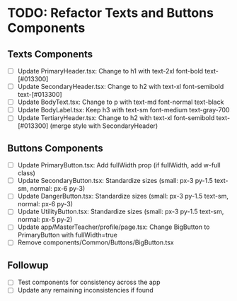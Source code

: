 # TODO: Refactor Texts and Buttons Components

## Texts Components
- [ ] Update PrimaryHeader.tsx: Change to h1 with text-2xl font-bold text-[#013300]
- [ ] Update SecondaryHeader.tsx: Change to h2 with text-xl font-semibold text-[#013300]
- [ ] Update BodyText.tsx: Change to p with text-md font-normal text-black
- [ ] Update BodyLabel.tsx: Keep h3 with text-sm font-medium text-gray-700
- [ ] Update TertiaryHeader.tsx: Change to h2 with text-xl font-semibold text-[#013300] (merge style with SecondaryHeader)

## Buttons Components
- [ ] Update PrimaryButton.tsx: Add fullWidth prop (if fullWidth, add w-full class)
- [ ] Update SecondaryButton.tsx: Standardize sizes (small: px-3 py-1.5 text-sm, normal: px-6 py-3)
- [ ] Update DangerButton.tsx: Standardize sizes (small: px-3 py-1.5 text-sm, normal: px-6 py-3)
- [ ] Update UtilityButton.tsx: Standardize sizes (small: px-3 py-1.5 text-sm, normal: px-5 py-2)
- [ ] Update app/MasterTeacher/profile/page.tsx: Change BigButton to PrimaryButton with fullWidth=true
- [ ] Remove components/Common/Buttons/BigButton.tsx

## Followup
- [ ] Test components for consistency across the app
- [ ] Update any remaining inconsistencies if found

